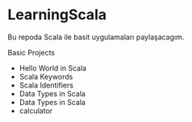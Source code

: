 # LearningScala


Bu repoda Scala ile basit uygulamaları paylaşacagım.

Basic Projects
- Hello World in Scala
- Scala Keywords
- Scala Identifiers
- Data Types in Scala
- Data Types in Scala
- calculator
